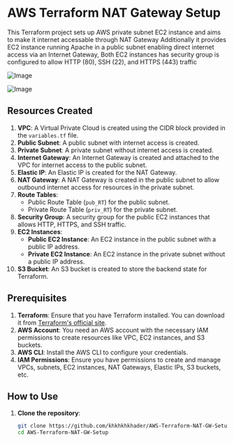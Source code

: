 # AWS Terraform NAT Gateway Setup

This Terraform project sets up AWS private subnet EC2 instance and aims to make it internet accessable through NAT Gateway Additionally it provides EC2 instance running Apache in a public subnet enabling direct internet access via an Internet Gateway, Both EC2 instances has security group is configured to allow HTTP (80), SSH (22), and HTTPS (443) traffic

![Image](https://github.com/user-attachments/assets/5c2f16dc-9561-4983-b5a2-656088f671f0)

![Image](https://github.com/user-attachments/assets/bc4bef8e-6d7f-4532-8582-b471316e2a78)

## Resources Created

1. **VPC**: A Virtual Private Cloud is created using the CIDR block provided in the `variables.tf` file.
2. **Public Subnet**: A public subnet with internet access is created.
3. **Private Subnet**: A private subnet without internet access is created.
4. **Internet Gateway**: An Internet Gateway is created and attached to the VPC for internet access to the public subnet.
5. **Elastic IP**: An Elastic IP is created for the NAT Gateway.
6. **NAT Gateway**: A NAT Gateway is created in the public subnet to allow outbound internet access for resources in the private subnet.
7. **Route Tables**: 
   - Public Route Table (`pub_RT`) for the public subnet.
   - Private Route Table (`priv_RT`) for the private subnet.
8. **Security Group**: A security group for the public EC2 instances that allows HTTP, HTTPS, and SSH traffic.
9. **EC2 Instances**:
   - **Public EC2 Instance**: An EC2 instance in the public subnet with a public IP address.
   - **Private EC2 Instance**: An EC2 instance in the private subnet without a public IP address.
10. **S3 Bucket**: An S3 bucket is created to store the backend state for Terraform.

## Prerequisites

1. **Terraform**: Ensure that you have Terraform installed. You can download it from [Terraform's official site](https://www.terraform.io/downloads).
2. **AWS Account**: You need an AWS account with the necessary IAM permissions to create resources like VPC, EC2 instances, and S3 buckets.
3. **AWS CLI**: Install the AWS CLI to configure your credentials.
4. **IAM Permissions**: Ensure you have permissions to create and manage VPCs, subnets, EC2 instances, NAT Gateways, Elastic IPs, S3 buckets, etc.

## How to Use

1. **Clone the repository**:
   ```bash
   git clone https://github.com/khkhkhkhader/AWS-Terraform-NAT-GW-Setup.git
   cd AWS-Terraform-NAT-GW-Setup
